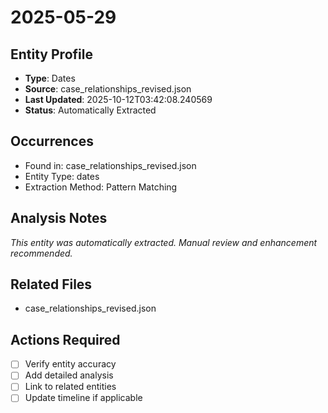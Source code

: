 # 2025-05-29

## Entity Profile
- **Type**: Dates
- **Source**: case_relationships_revised.json
- **Last Updated**: 2025-10-12T03:42:08.240569
- **Status**: Automatically Extracted

## Occurrences
- Found in: case_relationships_revised.json
- Entity Type: dates
- Extraction Method: Pattern Matching

## Analysis Notes
*This entity was automatically extracted. Manual review and enhancement recommended.*

## Related Files
- case_relationships_revised.json

## Actions Required
- [ ] Verify entity accuracy
- [ ] Add detailed analysis
- [ ] Link to related entities
- [ ] Update timeline if applicable
